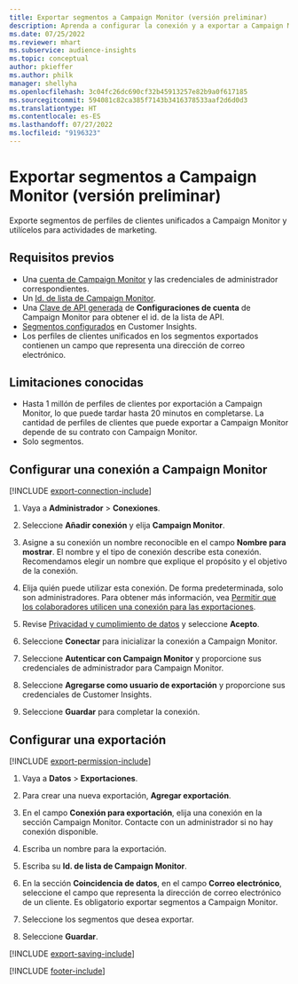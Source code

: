 ```yaml
---
title: Exportar segmentos a Campaign Monitor (versión preliminar)
description: Aprenda a configurar la conexión y a exportar a Campaign Monitor.
ms.date: 07/25/2022
ms.reviewer: mhart
ms.subservice: audience-insights
ms.topic: conceptual
author: pkieffer
ms.author: philk
manager: shellyha
ms.openlocfilehash: 3c04fc26dc690cf32b45913257e82b9a0f617185
ms.sourcegitcommit: 594081c82ca385f7143b3416378533aaf2d6d0d3
ms.translationtype: HT
ms.contentlocale: es-ES
ms.lasthandoff: 07/27/2022
ms.locfileid: "9196323"
---
```

# <a name="export-segments-to-campaign-monitor-preview"></a>Exportar segmentos a Campaign Monitor (versión preliminar)

Exporte segmentos de perfiles de clientes unificados a Campaign Monitor y utilícelos para actividades de marketing.

## <a name="prerequisites"></a>Requisitos previos

- Una [cuenta de Campaign Monitor](https://www.campaignmonitor.com/) y las credenciales de administrador correspondientes.
- Un [Id. de lista de Campaign Monitor](https://www.campaignmonitor.com/api/getting-started/#your-list-id).
- Una [Clave de API generada](https://www.campaignmonitor.com/api/getting-started/) de **Configuraciones de cuenta** de Campaign Monitor para obtener el id. de la lista de API.
- [Segmentos configurados](segments.md) en Customer Insights.
- Los perfiles de clientes unificados en los segmentos exportados contienen un campo que representa una dirección de correo electrónico.

## <a name="known-limitations"></a>Limitaciones conocidas

- Hasta 1 millón de perfiles de clientes por exportación a Campaign Monitor, lo que puede tardar hasta 20 minutos en completarse. La cantidad de perfiles de clientes que puede exportar a Campaign Monitor depende de su contrato con Campaign Monitor.
- Solo segmentos.

## <a name="set-up-connection-to-campaign-monitor"></a>Configurar una conexión a Campaign Monitor

[!INCLUDE [export-connection-include](includes/export-connection-admn.md)]

1. Vaya a **Administrador** > **Conexiones**.

1. Seleccione **Añadir conexión** y elija **Campaign Monitor**.

1. Asigne a su conexión un nombre reconocible en el campo **Nombre para mostrar**. El nombre y el tipo de conexión describe esta conexión. Recomendamos elegir un nombre que explique el propósito y el objetivo de la conexión.

1. Elija quién puede utilizar esta conexión. De forma predeterminada, solo son administradores. Para obtener más información, vea [Permitir que los colaboradores utilicen una conexión para las exportaciones](connections.md#allow-contributors-to-use-a-connection-for-exports).

1. Revise [Privacidad y cumplimiento de datos](connections.md#data-privacy-and-compliance) y seleccione **Acepto**.

1. Seleccione **Conectar** para inicializar la conexión a Campaign Monitor.

1. Seleccione **Autenticar con Campaign Monitor** y proporcione sus credenciales de administrador para Campaign Monitor.

1. Seleccione **Agregarse como usuario de exportación** y proporcione sus credenciales de Customer Insights.

1. Seleccione **Guardar** para completar la conexión.

## <a name="configure-an-export"></a>Configurar una exportación

[!INCLUDE [export-permission-include](includes/export-permission.md)]

1. Vaya a **Datos** > **Exportaciones**.

1. Para crear una nueva exportación, **Agregar exportación**.

1. En el campo **Conexión para exportación**, elija una conexión en la sección Campaign Monitor. Contacte con un administrador si no hay conexión disponible.

1. Escriba un nombre para la exportación.

1. Escriba su **Id. de lista de Campaign Monitor**.

1. En la sección **Coincidencia de datos**, en el campo **Correo electrónico**, seleccione el campo que representa la dirección de correo electrónico de un cliente. Es obligatorio exportar segmentos a Campaign Monitor.

1. Seleccione los segmentos que desea exportar.

1. Seleccione **Guardar**.

[!INCLUDE [export-saving-include](includes/export-saving.md)]

[!INCLUDE [footer-include](includes/footer-banner.md)]
